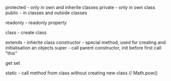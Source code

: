 protected - only in own and inherite classes
private - only in own class
public - in classes and outside classes

readonly - readonly property

class - create class

extends - inherite class
constructor - special method, used for creating and initialisation an objects
super - call parent constructor, init before first call "this"

get
set

static - call method from class without creating new class // Math.pow()
